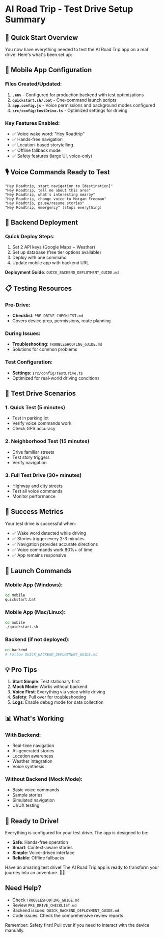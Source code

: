 # AI Road Trip - Test Drive Setup Summary

## 🚀 Quick Start Overview

You now have everything needed to test the AI Road Trip app on a real drive! Here's what's been set up:

## 📱 Mobile App Configuration

### Files Created/Updated:
1. **`.env`** - Configured for production backend with test optimizations
2. **`quickstart.sh/.bat`** - One-command launch scripts
3. **`app.config.js`** - Voice permissions and background modes configured
4. **`src/config/testDrive.ts`** - Optimized settings for driving

### Key Features Enabled:
- ✅ Voice wake word: "Hey Roadtrip"
- ✅ Hands-free navigation
- ✅ Location-based storytelling
- ✅ Offline fallback mode
- ✅ Safety features (large UI, voice-only)

## 🎙️ Voice Commands Ready to Test

```
"Hey Roadtrip, start navigation to [destination]"
"Hey Roadtrip, tell me about this area"
"Hey Roadtrip, what's interesting nearby"
"Hey Roadtrip, change voice to Morgan Freeman"
"Hey Roadtrip, pause/resume stories"
"Hey Roadtrip, emergency" (stops everything)
```

## 🔧 Backend Deployment

### Quick Deploy Steps:
1. Set 2 API keys (Google Maps + Weather)
2. Set up database (free tier options available)
3. Deploy with one command
4. Update mobile app with backend URL

**Deployment Guide**: `QUICK_BACKEND_DEPLOYMENT_GUIDE.md`

## 📋 Testing Resources

### Pre-Drive:
- **Checklist**: `PRE_DRIVE_CHECKLIST.md`
- Covers device prep, permissions, route planning

### During Issues:
- **Troubleshooting**: `TROUBLESHOOTING_GUIDE.md`
- Solutions for common problems

### Test Configuration:
- **Settings**: `src/config/testDrive.ts`
- Optimized for real-world driving conditions

## 🚗 Test Drive Scenarios

### 1. Quick Test (5 minutes)
- Test in parking lot
- Verify voice commands work
- Check GPS accuracy

### 2. Neighborhood Test (15 minutes)
- Drive familiar streets
- Test story triggers
- Verify navigation

### 3. Full Test Drive (30+ minutes)
- Highway and city streets
- Test all voice commands
- Monitor performance

## 🎯 Success Metrics

Your test drive is successful when:
- ✅ Wake word detected while driving
- ✅ Stories trigger every 2-3 minutes
- ✅ Navigation provides accurate directions
- ✅ Voice commands work 80%+ of time
- ✅ App remains responsive

## 🚀 Launch Commands

### Mobile App (Windows):
```cmd
cd mobile
quickstart.bat
```

### Mobile App (Mac/Linux):
```bash
cd mobile
./quickstart.sh
```

### Backend (if not deployed):
```bash
cd backend
# Follow QUICK_BACKEND_DEPLOYMENT_GUIDE.md
```

## 💡 Pro Tips

1. **Start Simple**: Test stationary first
2. **Mock Mode**: Works without backend
3. **Voice First**: Everything via voice while driving
4. **Safety**: Pull over for troubleshooting
5. **Logs**: Enable debug mode for data collection

## 📊 What's Working

### With Backend:
- Real-time navigation
- AI-generated stories
- Location awareness
- Weather integration
- Voice synthesis

### Without Backend (Mock Mode):
- Basic voice commands
- Sample stories
- Simulated navigation
- UI/UX testing

## 🎉 Ready to Drive!

Everything is configured for your test drive. The app is designed to be:
- **Safe**: Hands-free operation
- **Smart**: Context-aware stories
- **Simple**: Voice-driven interface
- **Reliable**: Offline fallbacks

Have an amazing test drive! The AI Road Trip app is ready to transform your journey into an adventure. 🚗✨

## Need Help?

- Check `TROUBLESHOOTING_GUIDE.md`
- Review `PRE_DRIVE_CHECKLIST.md`
- Backend issues: `QUICK_BACKEND_DEPLOYMENT_GUIDE.md`
- Code issues: Check the comprehensive review reports

Remember: Safety first! Pull over if you need to interact with the device manually.